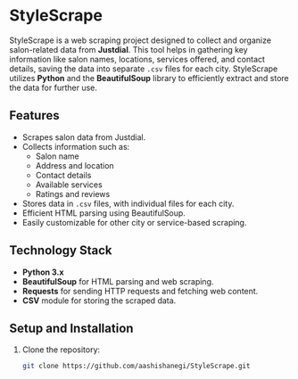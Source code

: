 # StyleScrape

StyleScrape is a web scraping project designed to collect and organize salon-related data from **Justdial**. This tool helps in gathering key information like salon names, locations, services offered, and contact details, saving the data into separate `.csv` files for each city. StyleScrape utilizes **Python** and the **BeautifulSoup** library to efficiently extract and store the data for further use.

## Features

- Scrapes salon data from Justdial.
- Collects information such as:
  - Salon name
  - Address and location
  - Contact details
  - Available services
  - Ratings and reviews
- Stores data in `.csv` files, with individual files for each city.
- Efficient HTML parsing using BeautifulSoup.
- Easily customizable for other city or service-based scraping.

## Technology Stack

- **Python 3.x**
- **BeautifulSoup** for HTML parsing and web scraping.
- **Requests** for sending HTTP requests and fetching web content.
- **CSV** module for storing the scraped data.

## Setup and Installation

1. Clone the repository:
   ```bash
   git clone https://github.com/aashishanegi/StyleScrape.git
